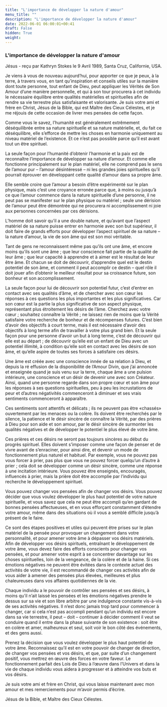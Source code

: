 ```yaml
---
title: "L'importance de développer la nature d'amour"
menu_title: ""
description: "L'importance de développer la nature d'amour"
date: 2022-06-01 06:00:01+00:41
draft: False
hidden: True
weight:
---
```

### L'importance de développer la nature d'amour

Jésus - reçu par Kathryn Stokes le 9 Avril 1989, Santa Cruz, Californie, USA.

Je viens à vous de nouveau aujourd’hui, pour apporter ce que je peux, à la terre, à travers vous, en tant qu’inspiration et conseils utiles sur la manière dont toute personne, tout enfant de Dieu, peut appliquer les Vérités de Son Amour d’une manière personnelle, et qui à son tour procurera à cet individu le nécessaire équilibre entre qualités matérielles et spirituelles afin de rendre sa vie terrestre plus satisfaisante et valorisante. Je suis votre ami et frère en Christ, Jésus de la Bible, qui est Maître des Cieux Célestes, et je me réjouis de cette occasion de livrer mes pensées de cette façon.

Comme vous le savez, l’humanité est généralement extrêmement déséquilibrée entre sa nature spirituelle et sa nature matérielle, et, du fait ce déséquilibre, elle s’efforce de mettre les choses en harmonie uniquement au niveau matériel de l’existence. Et ce n’est pas possible parce qu’il est avant tout un être spirituel.

La seule façon pour l’humanité d’obtenir l’harmonie et la paix est de reconnaître l’importance de développer sa nature d’amour. Et comme elle fonctionne principalement sur le plan matériel, elle ne comprend pas le sens de l’amour pur – l’amour désintéressé – ni les grandes joies spirituelles qu’il pourrait éprouver en développant cette qualité d’amour dans sa propre âme.

Elle semble croire que l’amour a besoin d’être expérimenté sur le plan physique, mais c’est une croyance erronée parce que, à moins ou jusqu’à ce que l’amour commence dans la nature spirituelle d’une personne, il ne peut pas se manifester sur le plan physique ou matériel ; seule une dérision de l’amour peut être démontrée qui ne procurera ni accomplissement ni joie aux personnes concernées par ces dérisions.

L’homme doit savoir qu’il a une double nature, et qu’avant que l’aspect matériel de sa nature puisse entrer en harmonie avec son but supérieur, il doit faire de grands efforts pour développer l’aspect spirituel de sa nature – la nature d’amour, la vie de son âme qui est son moi véritable.

Tant de gens ne reconnaissent même pas qu’ils ont une âme, et encore moins qu’ils sont une âme ; que leur conscience fait partie de la qualité de leur âme ; que leur capacité à apprendre et à aimer est le résultat de leur être âme. Et chacun se doit de découvrir, d’apprendre quel est le destin potentiel de son âme, et comment il peut accomplir ce destin – quel rôle il doit jouer afin d’obtenir le meilleur résultat pour sa croissance future, son bonheur et son accomplissement.

La seule façon pour lui de découvrir son potentiel futur, c’est d’entrer en contact avec ses qualités d’âme, et de chercher avec son cœur les réponses à ces questions les plus importantes et les plus significatives. Car son cœur est la partie la plus significative de son aspect physique, représentant plus étroitement les désirs de l’âme.
Cherchez avec votre cœur ; souhaitez connaître la Vérité ; ne laissez rien de moins que la Vérité satisfaire votre recherche de bonheur et de récompenses futures. C’est bien d’avoir des objectifs à court terme, mais il est nécessaire d’avoir des objectifs à long terme afin de travailler à votre plus grand bien. Et la seule façon pour une personne d’avoir un but à long terme, c’est de découvrir qui elle est au départ ; de découvrir qu’elle est un enfant de Dieu avec un potentiel illimité, à condition qu’elle soit en contact avec les désirs de son âme, et qu’elle aspire de toutes ses forces à satisfaire ces désirs.

Une âme est créée avec une conscience innée de sa relation à Dieu, et depuis la ré effusion de la disponibilité de l’Amour Divin, que j’ai annoncée et enseignée quand je suis venu sur la terre, chaque âme a une pulsion intérieure, une conscience et un désir de devenir une avec son Créateur. Ainsi, quand une personne regarde dans son propre cœur et son âme pour les réponses à ses questions spirituelles, peu à peu les incrustations de peur et d’autres négativités commenceront à diminuer et ses vrais sentiments commenceront à apparaître.

Ces sentiments sont attentifs et délicats ; ils ne peuvent pas être «chassés» ouvertement par les menaces ou la colère. Ils doivent être recherchés par le silence, la patience et le désir sincère de connaître la Vérité, par des prières à Dieu pour son aide et son amour, par le désir sincère de surmonter les qualités négatives et de développer le potentiel le plus élevé de votre âme.

Ces prières et ces désirs ne seront pas toujours sincères au début du progrès spirituel. Elles doivent s’imposer comme une façon de penser et de vivre avant de s’enraciner, pour ainsi dire, et devenir un mode de fonctionnement plus naturel et habituel. Par exemple, vous ne pouvez pas vous forcer à prier, pas plus que vous ne pouvez forcer quelqu’un d’autre à prier ; cela doit se développer comme un désir sincère, comme une réponse à une incitation intérieure. Vous pouvez être enseignés, encouragés, influencés à prier, mais la prière doit être accomplie par l’individu qui recherche le développement spirituel.

Vous pouvez changer vos pensées afin de changer vos désirs. Vous pouvez décider que vous voulez développer le plus haut potentiel de votre nature spirituelle, et vous savez que cela ne peut être accompli qu’en gardant de bonnes pensées affectueuses, et en vous efforçant constamment d’étendre votre amour, même dans des situations où il vous a semblé difficile jusqu’à présent de le faire.

Ce sont des étapes positives et utiles qui peuvent être prises sur le plan matériel de la pensée pour provoquer un changement dans votre personnalité, et pour amener votre âme à dépasser vos désirs matériels. Afin de développer vos désirs spirituels, entraînant le développement de votre âme, vous devez faire des efforts conscients pour changer vos pensées, et pour amener votre esprit à se concentrer davantage sur les choses spirituelles, loin de la vengeance, de la colère et de la haine. Si ces émotions négatives ne peuvent être évitées dans le contexte actuel des activités de votre vie, il est recommandé de changer ces activités afin de vous aider à amener des pensées plus élevées, meilleures et plus chaleureuses dans vos affaires quotidiennes de la vie.

Chaque individu a le pouvoir de contrôler ses pensées et ses désirs, à moins qu’il n’ait laissé les pensées et les émotions négatives prendre le dessus sur sa vie et son libre arbitre par une indulgence constante vis-à-vis de ses activités négatives. Il n’est donc jamais trop tard pour commencer à changer, car si cela n’est pas accompli pendant qu’un individu est encore dans sa vie terrestre, il peut – doit – continuer à décider comment il veut se conduire quand il entre dans la phase suivante de son existence : soit être en colère et amer, malheureux et seul, soit voir le bon côté des événements, et des gens aussi.

Prenez la décision que vous voulez développer le plus haut potentiel de votre âme. Reconnaissez qu’il est en votre pouvoir de changer de direction, de changer vos pensées et vos désirs, et que, par suite d’un changement positif, vous mettrez en œuvre des forces en votre faveur. Le fonctionnement parfait des Lois de Dieu à l’œuvre dans l’Univers et dans la vie de chaque individu vous aidera à progresser et à atteindre vos buts et vos désirs.

Je suis votre ami et frère en Christ, qui vous laisse maintenant avec mon amour et mes remerciements pour m’avoir permis d’écrire.

Jésus de la Bible, et Maître des Cieux Célestes.